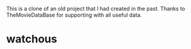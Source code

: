 This is a clone of an old project that I had created in the past. Thanks to TheMovieDataBase for supporting with all useful data.
# watchous
